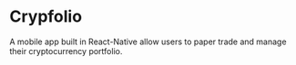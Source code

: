 # Crypfolio
A mobile app built in React-Native allow users to paper trade and manage their cryptocurrency portfolio.
